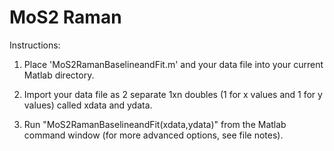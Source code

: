 # MoS2 Raman

Instructions:

1. Place 'MoS2RamanBaselineandFit.m' and your data file into your current Matlab directory.

2. Import your data file as 2 separate 1xn doubles (1 for x values and 1 for y values) called xdata and ydata.

3. Run "MoS2RamanBaselineandFit(xdata,ydata)" from the Matlab command window (for more advanced options, see file notes).
